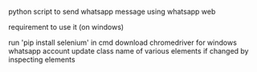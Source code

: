 python script to send whatsapp message using whatsapp web

requirement to use it (on windows)

run 'pip install selenium' in cmd
download chromedriver for windows
whatsapp account update class name of various elements if changed by inspecting elements

